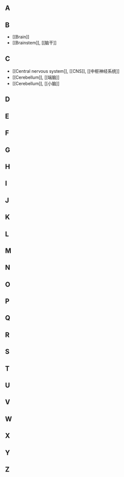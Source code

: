## A

## B
- [[Brain]]
- [[Brainstem]], [[脑干]]
## C
- [[Central nervous system]], [[CNS]], [[中枢神经系统]]
- [[Cerebellum]], [[端脑]]
- [[Cerebellum]], [[小脑]]
## D
## E
## F
## G
## H
## I
## J
## K
## L
## M
## N
## O
## P
## Q
## R
## S
## T
## U
## V
## W
## X
## Y
## Z